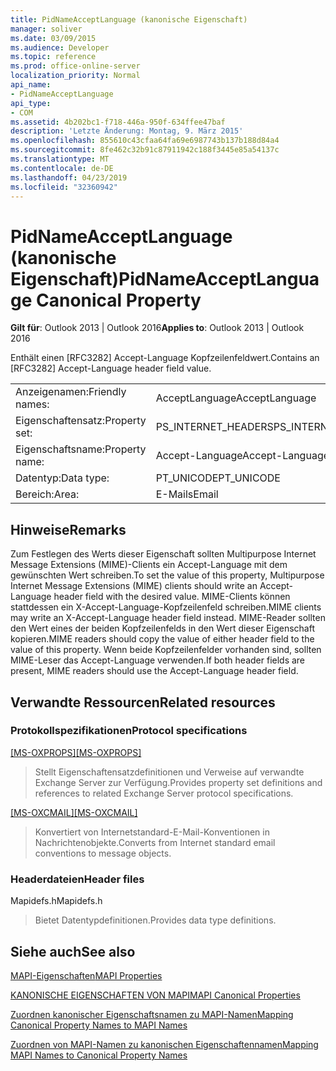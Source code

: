 ```yaml
---
title: PidNameAcceptLanguage (kanonische Eigenschaft)
manager: soliver
ms.date: 03/09/2015
ms.audience: Developer
ms.topic: reference
ms.prod: office-online-server
localization_priority: Normal
api_name:
- PidNameAcceptLanguage
api_type:
- COM
ms.assetid: 4b202bc1-f718-446a-950f-634ffee47baf
description: 'Letzte Änderung: Montag, 9. März 2015'
ms.openlocfilehash: 855610c43cfaa64fa69e6987743b137b188d84a4
ms.sourcegitcommit: 8fe462c32b91c87911942c188f3445e85a54137c
ms.translationtype: MT
ms.contentlocale: de-DE
ms.lasthandoff: 04/23/2019
ms.locfileid: "32360942"
---
```

# <a name="pidnameacceptlanguage-canonical-property"></a><span data-ttu-id="778de-103">PidNameAcceptLanguage (kanonische Eigenschaft)</span><span class="sxs-lookup"><span data-stu-id="778de-103">PidNameAcceptLanguage Canonical Property</span></span>

  
  
<span data-ttu-id="778de-104">**Gilt für**: Outlook 2013 | Outlook 2016</span><span class="sxs-lookup"><span data-stu-id="778de-104">**Applies to**: Outlook 2013 | Outlook 2016</span></span> 
  
<span data-ttu-id="778de-105">Enthält einen [RFC3282] Accept-Language Kopfzeilenfeldwert.</span><span class="sxs-lookup"><span data-stu-id="778de-105">Contains an [RFC3282] Accept-Language header field value.</span></span>
  
|||
|:-----|:-----|
|<span data-ttu-id="778de-106">Anzeigenamen:</span><span class="sxs-lookup"><span data-stu-id="778de-106">Friendly names:</span></span>  <br/> |<span data-ttu-id="778de-107">AcceptLanguage</span><span class="sxs-lookup"><span data-stu-id="778de-107">AcceptLanguage</span></span>  <br/> |
|<span data-ttu-id="778de-108">Eigenschaftensatz:</span><span class="sxs-lookup"><span data-stu-id="778de-108">Property set:</span></span>  <br/> |<span data-ttu-id="778de-109">PS_INTERNET_HEADERS</span><span class="sxs-lookup"><span data-stu-id="778de-109">PS_INTERNET_HEADERS</span></span>  <br/> |
|<span data-ttu-id="778de-110">Eigenschaftsname:</span><span class="sxs-lookup"><span data-stu-id="778de-110">Property name:</span></span>  <br/> |<span data-ttu-id="778de-111">Accept-Language</span><span class="sxs-lookup"><span data-stu-id="778de-111">Accept-Language</span></span>  <br/> |
|<span data-ttu-id="778de-112">Datentyp:</span><span class="sxs-lookup"><span data-stu-id="778de-112">Data type:</span></span>  <br/> |<span data-ttu-id="778de-113">PT_UNICODE</span><span class="sxs-lookup"><span data-stu-id="778de-113">PT_UNICODE</span></span>  <br/> |
|<span data-ttu-id="778de-114">Bereich:</span><span class="sxs-lookup"><span data-stu-id="778de-114">Area:</span></span>  <br/> |<span data-ttu-id="778de-115">E-Mails</span><span class="sxs-lookup"><span data-stu-id="778de-115">Email</span></span>  <br/> |
   
## <a name="remarks"></a><span data-ttu-id="778de-116">Hinweise</span><span class="sxs-lookup"><span data-stu-id="778de-116">Remarks</span></span>

<span data-ttu-id="778de-117">Zum Festlegen des Werts dieser Eigenschaft sollten Multipurpose Internet Message Extensions (MIME)-Clients ein Accept-Language mit dem gewünschten Wert schreiben.</span><span class="sxs-lookup"><span data-stu-id="778de-117">To set the value of this property, Multipurpose Internet Message Extensions (MIME) clients should write an Accept-Language header field with the desired value.</span></span> <span data-ttu-id="778de-118">MIME-Clients können stattdessen ein X-Accept-Language-Kopfzeilenfeld schreiben.</span><span class="sxs-lookup"><span data-stu-id="778de-118">MIME clients may write an X-Accept-Language header field instead.</span></span> <span data-ttu-id="778de-119">MIME-Reader sollten den Wert eines der beiden Kopfzeilenfelds in den Wert dieser Eigenschaft kopieren.</span><span class="sxs-lookup"><span data-stu-id="778de-119">MIME readers should copy the value of either header field to the value of this property.</span></span> <span data-ttu-id="778de-120">Wenn beide Kopfzeilenfelder vorhanden sind, sollten MIME-Leser das Accept-Language verwenden.</span><span class="sxs-lookup"><span data-stu-id="778de-120">If both header fields are present, MIME readers should use the Accept-Language header field.</span></span>
  
## <a name="related-resources"></a><span data-ttu-id="778de-121">Verwandte Ressourcen</span><span class="sxs-lookup"><span data-stu-id="778de-121">Related resources</span></span>

### <a name="protocol-specifications"></a><span data-ttu-id="778de-122">Protokollspezifikationen</span><span class="sxs-lookup"><span data-stu-id="778de-122">Protocol specifications</span></span>

<span data-ttu-id="778de-123">[[MS-OXPROPS]](https://msdn.microsoft.com/library/f6ab1613-aefe-447d-a49c-18217230b148%28Office.15%29.aspx)</span><span class="sxs-lookup"><span data-stu-id="778de-123">[[MS-OXPROPS]](https://msdn.microsoft.com/library/f6ab1613-aefe-447d-a49c-18217230b148%28Office.15%29.aspx)</span></span>
  
> <span data-ttu-id="778de-124">Stellt Eigenschaftensatzdefinitionen und Verweise auf verwandte Exchange Server zur Verfügung.</span><span class="sxs-lookup"><span data-stu-id="778de-124">Provides property set definitions and references to related Exchange Server protocol specifications.</span></span>
    
<span data-ttu-id="778de-125">[[MS-OXCMAIL]](https://msdn.microsoft.com/library/b60d48db-183f-4bf5-a908-f584e62cb2d4%28Office.15%29.aspx)</span><span class="sxs-lookup"><span data-stu-id="778de-125">[[MS-OXCMAIL]](https://msdn.microsoft.com/library/b60d48db-183f-4bf5-a908-f584e62cb2d4%28Office.15%29.aspx)</span></span>
  
> <span data-ttu-id="778de-126">Konvertiert von Internetstandard-E-Mail-Konventionen in Nachrichtenobjekte.</span><span class="sxs-lookup"><span data-stu-id="778de-126">Converts from Internet standard email conventions to message objects.</span></span>
    
### <a name="header-files"></a><span data-ttu-id="778de-127">Headerdateien</span><span class="sxs-lookup"><span data-stu-id="778de-127">Header files</span></span>

<span data-ttu-id="778de-128">Mapidefs.h</span><span class="sxs-lookup"><span data-stu-id="778de-128">Mapidefs.h</span></span>
  
> <span data-ttu-id="778de-129">Bietet Datentypdefinitionen.</span><span class="sxs-lookup"><span data-stu-id="778de-129">Provides data type definitions.</span></span>
    
## <a name="see-also"></a><span data-ttu-id="778de-130">Siehe auch</span><span class="sxs-lookup"><span data-stu-id="778de-130">See also</span></span>



[<span data-ttu-id="778de-131">MAPI-Eigenschaften</span><span class="sxs-lookup"><span data-stu-id="778de-131">MAPI Properties</span></span>](mapi-properties.md)
  
[<span data-ttu-id="778de-132">KANONISCHE EIGENSCHAFTEN VON MAPI</span><span class="sxs-lookup"><span data-stu-id="778de-132">MAPI Canonical Properties</span></span>](mapi-canonical-properties.md)
  
[<span data-ttu-id="778de-133">Zuordnen kanonischer Eigenschaftsnamen zu MAPI-Namen</span><span class="sxs-lookup"><span data-stu-id="778de-133">Mapping Canonical Property Names to MAPI Names</span></span>](mapping-canonical-property-names-to-mapi-names.md)
  
[<span data-ttu-id="778de-134">Zuordnen von MAPI-Namen zu kanonischen Eigenschaftennamen</span><span class="sxs-lookup"><span data-stu-id="778de-134">Mapping MAPI Names to Canonical Property Names</span></span>](mapping-mapi-names-to-canonical-property-names.md)

